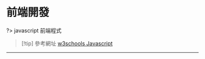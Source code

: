 # 前端開發

?>
javascript 前端程式

>[!tip] 參考網址
[w3schools Javascript](https://www.w3schools.com/js/)

---

